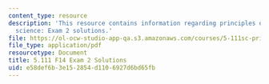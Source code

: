 ```yaml
---
content_type: resource
description: 'This resource contains information regarding principles of chemical
  science: Exam 2 solutions.'
file: https://ol-ocw-studio-app-qa.s3.amazonaws.com/courses/5-111sc-principles-of-chemical-science-fall-2014/e58def6b3e152854d1106927d6bd65fb_MIT5_111F14_Exam2Sol.pdf
file_type: application/pdf
resourcetype: Document
title: 5.111 F14 Exam 2 Solutions
uid: e58def6b-3e15-2854-d110-6927d6bd65fb
---
```

